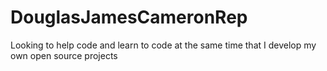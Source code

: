 # DouglasJamesCameronRep
Looking to help code and learn to code at the same time that I develop my own open source projects
